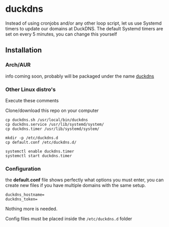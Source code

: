 # duckdns
Instead of using cronjobs and/or any other loop script, let us use Systemd timers to update our domains at DuckDNS. The default Systemd timers are set on every 5 minutes, you can change this yourself

## Installation

### Arch/AUR
info coming soon, probably will be packaged under the name [duckdns](https://aur.archlinux.org/packages/?O=0&K=duckdns)

### Other Linux distro's

Execute these comments

Clone/download this repo on your computer

	cp duckdns.sh /usr/local/bin/duckdns
	cp duckdns.service /usr/lib/systemd/system/
	cp duckdns.timer /usr/lib/systemd/system/
	
	mkdir -p /etc/duckdns.d
	cp default.conf /etc/duckdns.d/
	
	systemctl enable duckdns.timer
	systemctl start duckdns.timer


### Configuration

the **default.conf** file shows perfectly what options you must enter, you can create new files if you have multiple domains with the same setup.

	duckdns_hostname=
	duckdns_token=

Nothing more is needed.

Config files must be placed inside the `/etc/duckdns.d`  folder

